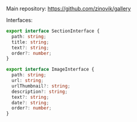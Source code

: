 Main repository: https://github.com/zinovik/gallery

Interfaces:

```typescript
export interface SectionInterface {
  path: string;
  title: string;
  text?: string;
  order?: number;
}
```

```typescript
export interface ImageInterface {
  path: string;
  url: string;
  urlThumbnail?: string;
  description?: string;
  text?: string;
  date?: string;
  order?: number;
}
```
